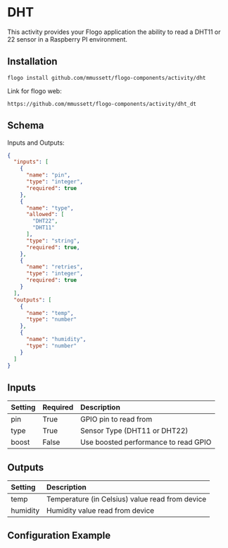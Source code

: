 # DHT
This activity provides your Flogo application the ability to read a DHT11 or 22 sensor in a Raspberry PI environment.
## Installation

```
flogo install github.com/mmussett/flogo-components/activity/dht
```

Link for flogo web:

```
https://github.com/mmussett/flogo-components/activity/dht_dt
```


## Schema
Inputs and Outputs:

```json
{
  "inputs": [
    {
      "name": "pin",
      "type": "integer",
      "required": true
    },
    {
      "name": "type",
      "allowed": [
        "DHT22",
        "DHT11"
      ],
      "type": "string",
      "required": true,
    },
    {
      "name": "retries",
      "type": "integer",
      "required": true
    }
  ],
  "outputs": [
    {
      "name": "temp",
      "type": "number"
    },
    {
      "name": "humidity",
      "type": "number"
    }
  ]
}

```

## Inputs
| Setting     | Required | Description    |
|:------------|:---------|:---------------|
| pin         | True | GPIO pin to read from |
| type        | True | Sensor Type (DHT11 or DHT22) |
| boost       | False | Use boosted performance to read GPIO |

## Outputs
| Setting     | Description    |
|:------------|:---------------|
| temp | Temperature (in Celsius) value read from device |
| humidity     | Humidity value read from device |

## Configuration Example
```json
```
